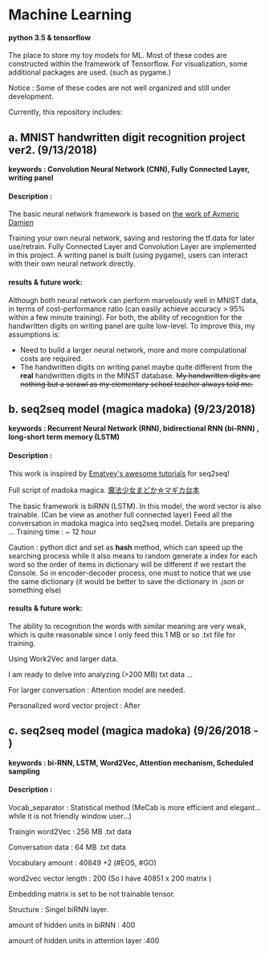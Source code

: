 # Machine Learning 
#### python 3.5 & tensorflow
The place to store my toy models for ML. 
Most of these codes are constructed within the framework of Tensorflow.
For visualization, some additional packages are used. (such as pygame.) 

Notice : Some of these codes are not well organized and still under development.

Currently, this repository includes:


## a. MNIST handwritten digit recognition project ver2.  (9/13/2018)

**keywords : Convolution Neural Network (CNN), Fully Connected Layer, writing panel**

#### Description : 

The basic neural network framework is based on [the work of Aymeric Damien](https://github.com/aymericdamien/TensorFlow-Examples/)

Training your own neural network, saving and restoring the tf.data for later use/retrain.
Fully Connected Layer and Convolution Layer are implemented in this project.
A writing panel is built (using pygame), users can interact with their own neural network directly. 

#### results & future work: 

Although both neural network can perform marvelously well in MNIST data, in terms of cost-performance ratio
(can easily achieve accuracy > 95% within a few minute training).
For both, the ability of recognition for the handwritten digits on writing panel are quite low-level.
To improve this, my assumptions is:
- Need to build a larger neural network, more and more compulational costs are required.
- The handwritten digits on writing panel maybe quite different from the **real** handwritten digits in the MINST database. 
~~My handwritten digits are nothing but a scrawl as my elementary school teacher always told me.~~



## b. seq2seq model (magica madoka)   (9/23/2018)

**keywords : Recurrent Neural Network (RNN), bidirectional RNN (bi-RNN) , long-short term memory (LSTM)**

#### Description : 

This work is inspired by [Ematvey's awesome tutorials](https://github.com/ematvey/tensorflow-seq2seq-tutorials) for seq2seq!

Full script of madoka magica. 
[魔法少女まどか☆マギカ台本](https://www22.atwiki.jp/madoka-magica/pages/83.html)

The basic framework is biRNN (LSTM).
In this model, the word vector is also trainable.  (Can be view as another full connected layer)
Feed all the conversation in madoka magica into seq2seq model.
Details are preparing ...
Training time : ~ 12 hour 


Caution : python dict and set as **hash** method, which can speed up the searching process while it also means to random generate a index for each word so the order of items in dictionary will be different if we restart the Console. 
So in encoder-decoder process, one must to notice that we use the same dictionary (it would be better to save the dictionary in .json or something else)

#### results & future work: 

The ability to recognition the words with similar meaning are very weak, which is quite reasonable since I only feed this 1 MB or so .txt file for training.

Using Work2Vec and larger data.

I am ready to delve into analyzing  (>200 MB) txt data  ...

For larger conversation : Attention model are needed.

Personalized word vector project : After 

## c. seq2seq model (magica madoka)   (9/26/2018 - )

**keywords : bi-RNN, LSTM, Word2Vec, Attention mechanism, Scheduled sampling**

#### Description : 


Vocab_separator   : Statistical method  (MeCab is more efficient and elegant... while it is not friendly window user...)

Traingin word2Vec :  256 MB .txt data 

Conversation data :  64 MB .txt data 

Vocabulary amount : 40849 +2 (#EOS, #GO)

word2vec vector length : 200   (So I have 40851 x 200 matrix )

Embedding matrix is set to be not trainable tensor.

Structure : Singel biRNN layer.

amount of hidden units in biRNN : 400

amount of hidden units in attention layer :400
